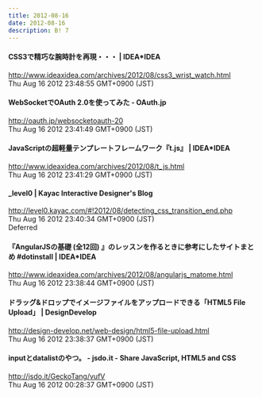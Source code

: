 ```yaml
---
title: 2012-08-16
date: 2012-08-16
description: B! 7
---
```


#### CSS3で精巧な腕時計を再現・・・ | IDEA*IDEA
http://www.ideaxidea.com/archives/2012/08/css3_wrist_watch.html<br>
Thu Aug 16 2012 23:48:55 GMT+0900 (JST)<br>


#### WebSocketでOAuth 2.0を使ってみた - OAuth.jp
http://oauth.jp/websocketoauth-20<br>
Thu Aug 16 2012 23:41:49 GMT+0900 (JST)<br>


#### JavaScriptの超軽量テンプレートフレームワーク『t.js』 | IDEA*IDEA
http://www.ideaxidea.com/archives/2012/08/t_js.html<br>
Thu Aug 16 2012 23:41:29 GMT+0900 (JST)<br>


#### _level0 | Kayac Interactive Designer's Blog
http://level0.kayac.com/#!2012/08/detecting_css_transition_end.php<br>
Thu Aug 16 2012 23:40:34 GMT+0900 (JST)<br>
Deferred


#### 『AngularJSの基礎 (全12回) 』のレッスンを作るときに参考にしたサイトまとめ #dotinstall | IDEA*IDEA
http://www.ideaxidea.com/archives/2012/08/angularjs_matome.html<br>
Thu Aug 16 2012 23:38:44 GMT+0900 (JST)<br>


#### ドラッグ&ドロップでイメージファイルをアップロードできる「HTML5 File Upload」 | DesignDevelop
http://design-develop.net/web-design/html5-file-upload.html<br>
Thu Aug 16 2012 23:38:37 GMT+0900 (JST)<br>


#### inputとdatalistのやつ。 - jsdo.it - Share JavaScript, HTML5 and CSS
http://jsdo.it/GeckoTang/vufV<br>
Thu Aug 16 2012 00:28:37 GMT+0900 (JST)<br>


